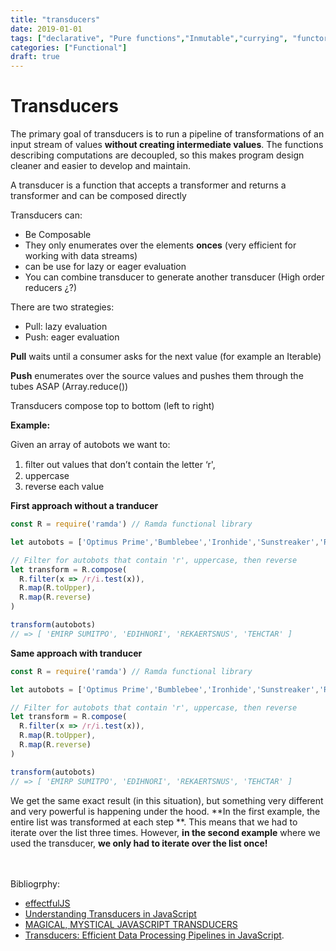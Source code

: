 ```yaml
---
title: "transducers"
date: 2019-01-01
tags: ["declarative", "Pure functions","Inmutable","currying", "functors", "transducers"]
categories: ["Functional"]
draft: true
---
```


# Transducers

The primary goal of transducers is to run a pipeline of transformations of an input stream of 
values **without creating intermediate values**. The functions describing computations are 
decoupled, so this makes program design cleaner and easier to develop and maintain.

A transducer is a function that accepts a transformer and returns a transformer and can be composed directly

Transducers can:
* Be Composable
* They only enumerates over the elements **onces** (very efficient for working with data streams)
* can be use for lazy or eager evaluation
* You can combine transducer to generate another transducer (High order reducers ¿?)


There are two strategies:

* Pull: lazy evaluation
* Push: eager evaluation

**Pull** waits until a consumer asks for the next value  (for example an Iterable)

**Push** enumerates over the source values and pushes them through the tubes ASAP (Array.reduce())

Transducers compose top to bottom (left to right)


**Example:**

Given an array of autobots we want to:
1) ﬁlter out values that don’t contain the letter ‘r',
2) uppercase
3) reverse each value

**First approach without a tranducer**
```javascript
const R = require('ramda') // Ramda functional library

let autobots = ['Optimus Prime','Bumblebee','Ironhide','Sunstreaker','Ratchet']

// Filter for autobots that contain 'r', uppercase, then reverse
let transform = R.compose(
  R.filter(x => /r/i.test(x)),
  R.map(R.toUpper),
  R.map(R.reverse)
)

transform(autobots)
// => [ 'EMIRP SUMITPO', 'EDIHNORI', 'REKAERTSNUS', 'TEHCTAR' ]
````

**Same approach with tranducer**
````javascript
const R = require('ramda') // Ramda functional library

let autobots = ['Optimus Prime','Bumblebee','Ironhide','Sunstreaker','Ratchet']

// Filter for autobots that contain 'r', uppercase, then reverse
let transform = R.compose(
  R.filter(x => /r/i.test(x)),
  R.map(R.toUpper),
  R.map(R.reverse)
)

transform(autobots)
// => [ 'EMIRP SUMITPO', 'EDIHNORI', 'REKAERTSNUS', 'TEHCTAR' ]
````
We get the same exact result (in this situation), but something very different and very powerful 
is happening under the hood. **In the first example, the entire list was transformed at each step
**. This means that we had to iterate over the list three times. However, **in the second example** 
where we used the transducer, **we only had to iterate over the list once!**


<br><br>
Bibliogrphy:<br>
* [effectfulJS](https://github.com/awto/effectfuljs/tree/master/packages/transducers)
* [Understanding Transducers in JavaScript](https://medium.com/@roman01la/understanding-transducers-in-javascript-3500d3bd9624)
* [MAGICAL, MYSTICAL JAVASCRIPT TRANSDUCERS](https://jrsinclair.com/articles/2019/magical-mystical-js-transducers/)
* [Transducers: Efficient Data Processing Pipelines in JavaScript](https://medium.com/javascript-scene/transducers-efficient-data-processing-pipelines-in-javascript-7985330fe73d). 

